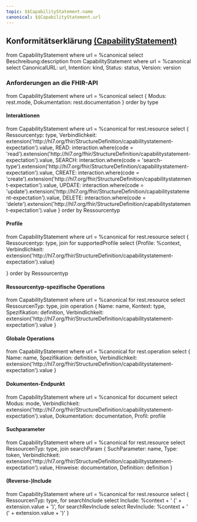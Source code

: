 ```yaml
---
topic: $$CapabilityStatement.name
canonical: $$CapabilityStatement.url
---
```

## Konformitätserklärung [(CapabilityStatement)](https://hl7.org/fhir/R4/capabilitystatement.html)

<fql>
from
	CapabilityStatement
where
	url = %canonical
select
	Beschreibung:description
</fql>

<fql output="transpose" headers="true">
from
	CapabilityStatement
where
	url = %canonical
select
	CanonicalURL: url, Intention: kind, Status: status, Version: version
</fql>

### Anforderungen an die FHIR-API
<fql output="transpose" headers="true">
from
    CapabilityStatement
where
    url = %canonical
select
{
     Modus: rest.mode,
     Dokumentation: rest.documentation
}
order by type
</fql>


#### Interaktionen
<fql>
from
    CapabilityStatement
where
    url = %canonical
for rest.resource
select
{
    Ressourcentyp: type,
    Verbindlichkeit: extension('http://hl7.org/fhir/StructureDefinition/capabilitystatement-expectation').value,
    READ: interaction.where(code = 'read').extension('http://hl7.org/fhir/StructureDefinition/capabilitystatement-expectation').value,
    SEARCH: interaction.where(code = 'search-type').extension('http://hl7.org/fhir/StructureDefinition/capabilitystatement-expectation').value,
    CREATE: interaction.where(code = 'create').extension('http://hl7.org/fhir/StructureDefinition/capabilitystatement-expectation').value,
    UPDATE: interaction.where(code = 'update').extension('http://hl7.org/fhir/StructureDefinition/capabilitystatement-expectation').value,
    DELETE: interaction.where(code = 'delete').extension('http://hl7.org/fhir/StructureDefinition/capabilitystatement-expectation').value
}
order by Ressourcentyp
</fql>

#### Profile
<fql>
from
    CapabilityStatement
where
    url = %canonical    
for rest.resource
select
{
    Ressourcentyp: type,
    join for supportedProfile select {Profile: %context, Verbindlichkeit: extension('http://hl7.org/fhir/StructureDefinition/capabilitystatement-expectation').value}
    
}
order by Ressourcentyp
</fql>

#### Ressourcentyp-spezifische Operations 

<fql>
from
    CapabilityStatement
where
    url = %canonical
for rest.resource
select
RessourcenTyp: type,
join operation
{
     Name: name,
     Kontext: type,
     Spezifikation: definition,
     Verbindlichkeit: extension('http://hl7.org/fhir/StructureDefinition/capabilitystatement-expectation').value
}
</fql> 

#### Globale Operations 

<fql>
from
    CapabilityStatement
where
    url = %canonical
for rest.operation
select
{
     Name: name,
     Spezifikation: definition,
     Verbindlichkeit: extension('http://hl7.org/fhir/StructureDefinition/capabilitystatement-expectation').value
}
</fql>

#### Dokumenten-Endpunkt
<fql>
from
	CapabilityStatement
where
	url = %canonical
for document
select
	Modus: mode, Verbindlichkeit: extension('http://hl7.org/fhir/StructureDefinition/capabilitystatement-expectation').value,
    Dokumentation: documentation, Profil: profile
</fql>

#### Suchparameter
<fql>
from
    CapabilityStatement
where
    url = %canonical
for rest.resource
select
RessourcenTyp: type,
join searchParam
{
     SuchParameter: name,
     Type: token,
     Verbindlichkeit: extension('http://hl7.org/fhir/StructureDefinition/capabilitystatement-expectation').value,
     Hinweise: documentation,
     Definition: definition
}
</fql>

#### (Reverse-)Include
<fql>
from
    CapabilityStatement
where
    url = %canonical
for rest.resource
select
{
     RessourcenTyp: type,
     for searchInclude select Include: %context + ' (' + extension.value + ')',
     for searchRevInclude select RevInclude: %context + ' (' + extension.value + ')'
}

</fql>




